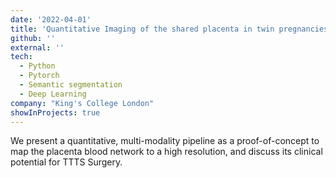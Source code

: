 ```yaml
---
date: '2022-04-01'
title: 'Quantitative Imaging of the shared placenta in twin pregnancies'
github: ''
external: ''
tech:
  - Python
  - Pytorch
  - Semantic segmentation
  - Deep Learning
company: "King's College London"
showInProjects: true
---
```


We present a quantitative, multi-modality pipeline as a proof-of-concept to map the placenta blood network to a high resolution, and discuss its clinical potential for TTTS Surgery.
